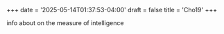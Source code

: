 +++
date = '2025-05-14T01:37:53-04:00'
draft = false
title = 'Cho19'
+++

info about on the measure of intelligence

